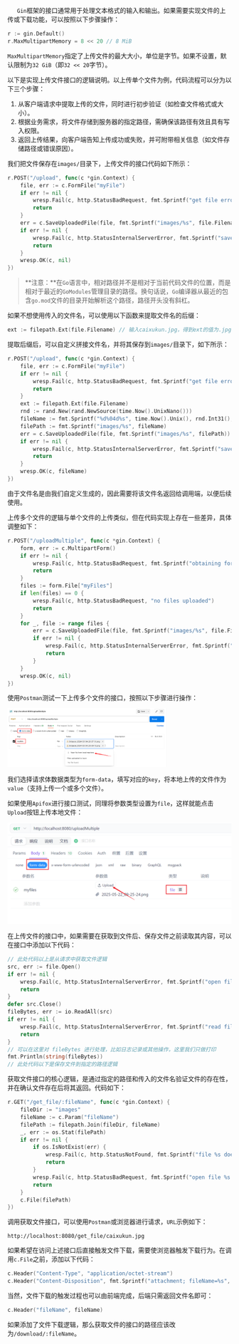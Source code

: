 `	Gin`框架的接口通常用于处理文本格式的输入和输出。如果需要实现文件的上传或下载功能，可以按照以下步骤操作：

```go
r := gin.Default()
r.MaxMultipartMemory = 8 << 20 // 8 MiB
```

`MaxMultipartMemory`指定了上传文件的最大大小，单位是字节。如果不设置，默认限制为`32 GiB`（即`32 << 20`字节）。

以下是实现上传文件接口的逻辑说明。以上传单个文件为例，代码流程可以分为以下三个步骤：

1. 从客户端请求中提取上传的文件，同时进行初步验证（如检查文件格式或大小）。
2. 根据业务需求，将文件存储到服务器的指定路径，需确保该路径有效且具有写入权限。
3. 返回上传结果，向客户端告知上传成功或失败，并可附带相关信息（如文件存储路径或错误原因）。

我们把文件保存在`images/`目录下，上传文件的接口代码如下所示：

```go
r.POST("/upload", func(c *gin.Context) {
    file, err := c.FormFile("myFile")
    if err != nil {
        wresp.Fail(c, http.StatusBadRequest, fmt.Sprintf("get file error: %v", err))
        return
    }
    err = c.SaveUploadedFile(file, fmt.Sprintf("images/%s", file.Filename))
    if err != nil {
        wresp.Fail(c, http.StatusInternalServerError, fmt.Sprintf("save file error: %v", err))
        return
    }
    wresp.OK(c, nil)
})
```

> **注意：**在`Go`语言中，相对路径并不是相对于当前代码文件的位置，而是相对于最近的`GoModules`管理目录的路径。换句话说，`Go`编译器从最近的包含`go.mod`文件的目录开始解析这个路径，路径开头没有斜杠。

如果不想使用传入的文件名，可以使用以下函数来提取文件名的后缀：

```go
ext := filepath.Ext(file.Filename) // 输入caixukun.jpg，得到ext的值为.jpg
```

提取后缀后，可以自定义拼接文件名，并将其保存到`images/`目录下，如下所示：

```go
r.POST("/upload", func(c *gin.Context) {
	file, err := c.FormFile("myFile")
	if err != nil {
		wresp.Fail(c, http.StatusBadRequest, fmt.Sprintf("get file error: %v", err))
		return
	}
	ext := filepath.Ext(file.Filename)
	rnd := rand.New(rand.NewSource(time.Now().UnixNano()))
	fileName := fmt.Sprintf("%d%04d%s", time.Now().Unix(), rnd.Int31(), ext)
	filePath := fmt.Sprintf("images/%s", fileName)
	err = c.SaveUploadedFile(file, fmt.Sprintf("images/%s", filePath))
	if err != nil {
		wresp.Fail(c, http.StatusInternalServerError, fmt.Sprintf("save file error: %v", err))
		return
	}
	wresp.OK(c, fileName)
})
```

由于文件名是由我们自定义生成的，因此需要将该文件名返回给调用端，以便后续使用。

上传多个文件的逻辑与单个文件的上传类似，但在代码实现上存在一些差异，具体调整如下：

```go
r.POST("/uploadMultiple", func(c *gin.Context) {
    form, err := c.MultipartForm()
    if err != nil {
        wresp.Fail(c, http.StatusBadRequest, fmt.Sprintf("obtaining form error: %v", err))
        return
    }
    files := form.File["myFiles"]
    if len(files) == 0 {
        wresp.Fail(c, http.StatusBadRequest, "no files uploaded")
        return
    }
    for _, file := range files {
        err = c.SaveUploadedFile(file, fmt.Sprintf("images/%s", file.Filename))
        if err != nil {
            wresp.Fail(c, http.StatusInternalServerError, fmt.Sprintf("save file error: %v", err))
            return
        }
    }
    wresp.OK(c, nil)
})
```

使用`Postman`测试一下上传多个文件的接口，按照以下步骤进行操作：

<img src="image/image-20240527234420454.png" alt="image-20240527234420454" style="zoom:35%;" />

我们选择请求体数据类型为`form-data`，填写对应的`key`，将本地上传的文件作为`value`（支持上传一个或多个文件）。

如果使用`Apifox`进行接口测试，同理将参数类型设置为`file`，这样就能点击`Upload`按钮上传本地文件：

<img src="image/image-20250522103715795.png" alt="image-20250522103715795" style="zoom:60%;" />

在上传文件的接口中，如果需要在获取到文件后、保存文件之前读取其内容，可以在接口中添加以下代码：

```go
// 此处代码以上是从请求中获取文件逻辑
src, err := file.Open()
if err != nil {
    wresp.Fail(c, http.StatusInternalServerError, fmt.Sprintf("open file error: %v", err))
	return
}
defer src.Close()
fileBytes, err := io.ReadAll(src)
if err != nil {
    wresp.Fail(c, http.StatusInternalServerError, fmt.Sprintf("read file error: %v", err))
	return
}
// 可以在这里对 fileBytes 进行处理，比如日志记录或其他操作，这里我们只做打印
fmt.Println(string(fileBytes))
// 此处代码以下是保存文件到指定的路径逻辑
```

获取文件接口的核心逻辑，是通过指定的路径和传入的文件名验证文件的存在性，并在确认文件存在后将其返回。代码如下：
```go
r.GET("/get_file/:fileName", func(c *gin.Context) {
	fileDir := "images"
	fileName := c.Param("fileName")
	filePath := filepath.Join(fileDir, fileName)
	_, err := os.Stat(filePath)
	if err != nil {
		if os.IsNotExist(err) {
			wresp.Fail(c, http.StatusNotFound, fmt.Sprintf("file %s doesn't exist", fileName))
			return
		}
		wresp.Fail(c, http.StatusBadRequest, fmt.Sprintf("open file %s failed, error: %v", fileName, err))
		return
	}
	c.File(filePath)
})
```

调用获取文件接口，可以使用`Postman`或浏览器进行请求，`URL`示例如下：

```http
http://localhost:8080/get_file/caixukun.jpg
```

如果希望在访问上述接口后直接触发文件下载，需要使浏览器触发下载行为。在调用`c.File`之前，添加以下代码：

```go
c.Header("Content-Type", "application/octet-stream")
c.Header("Content-Disposition", fmt.Sprintf("attachment; fileName=%s", fileName))
```

当然，文件下载的触发过程也可以由前端完成，后端只需返回文件名即可：

```go
c.Header("fileName", fileName)
```

如果添加了文件下载逻辑，那么获取文件的接口的路径应该改为`/download/:fileName`。